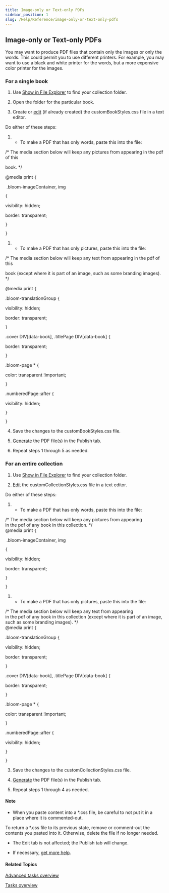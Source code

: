 ```yaml
---
title: Image-only or Text-only PDFs
sidebar_position: 1
slug: /Help/Reference/image-only-or-text-only-pdfs
---
```


## Image-only or Text-only PDFs

You may want to produce PDF files that contain only the images or only the words. This could permit you to use different printers. For example, you may want to use a black and white printer for the words, but a more expensive color printer for the images.

### For a single book

1.  Use [Show in File Explorer](../../User_Interface/Tabs/Collections_tab_commands.md) to find your collection folder.
    
2.  Open the folder for the particular book.
    
3.  Create or [edit](Editing_stylesheets_overview.md) (if already created) the customBookStyles.css file in a text editor.
    

Do either of these steps:

1.  -   To make a PDF that has only words, paste this into the file:
        

/\* The media section below will keep any pictures from appearing in the pdf of this

book. \*/

@media print `{`

 .bloom-imageContainer, img

`{`

visibility: hidden;

border: transparent;

`}`

`}`

1.  -   To make a PDF that has only pictures, paste this into the file:
        

/\* The media section below will keep any text from appearing in the pdf of this

book (except where it is part of an image, such as some branding images). \*/

@media print `{`

.bloom-translationGroup `{`

visibility: hidden;

border: transparent;

`}`

.cover DIV\[data-book\], .titlePage DIV\[data-book\] `{`

border: transparent;

`}`

.bloom-page \* `{`

color: transparent !important;

`}`

.numberedPage::after `{`

visibility: hidden;

`}`

`}`

4.  Save the changes to the customBookStyles.css file.
    
5.  [Generate](../Publish_tasks/PDF_and_Print.md) the PDF file(s) in the Publish tab.
    
6.  Repeat steps 1 through 5 as needed.
    

### For an entire collection

1.  Use [Show in File Explorer](../../User_Interface/Tabs/Collections_tab_commands.md) to find your collection folder.
    
2.  [Edit](Editing_stylesheets_overview.md) the customCollectionStyles.css file in a text editor.
    

Do either of these steps:

1.  -   To make a PDF that has only words, paste this into the file:
        

/\* The media section below will keep any pictures from appearing  
in the pdf of any book in this collection. \*/  
@media print `{`

 .bloom-imageContainer, img

`{`

visibility: hidden;

border: transparent;

`}`

`}`

1.  -   To make a PDF that has only pictures, paste this into the file:
        

/\* The media section below will keep any text from appearing  
in the pdf of any book in this collection (except where it is part of an image, such as some branding images). \*/  
@media print `{`

.bloom-translationGroup `{`

visibility: hidden;

border: transparent;

`}`

.cover DIV\[data-book\], .titlePage DIV\[data-book\] `{`

border: transparent;

`}`

.bloom-page \* `{`

color: transparent !important;

`}`

.numberedPage::after `{`

visibility: hidden;

`}`

`}`

3.  Save the changes to the customCollectionStyles.css file.
    
4.  [Generate](../Publish_tasks/PDF_and_Print.md) the PDF file(s) in the Publish tab.
    
5.  Repeat steps 1 through 4 as needed.
    

#### Note

-   When you paste content into a \*.css file, be careful to not put it in a place where it is commented-out.
    

To return a \*.css file to its previous state, remove or comment-out the contents you pasted into it. Otherwise, delete the file if no longer needed.

-   The Edit tab is not affected; the Publish tab will change.
    
-   If necessary, [get more help](../../Overview/Get_More_Help.md).
    

#### Related Topics

[Advanced tasks overview](Advanced_tasks_overview.md)

[Tasks overview](../Tasks_overview.md)